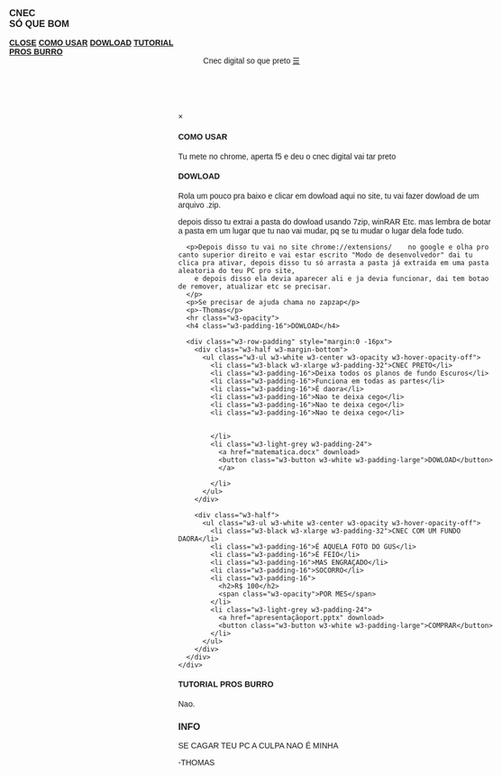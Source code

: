 <!DOCTYPE html>
<html lang="en">
<title>W3.CSS Template</title>
<meta charset="UTF-8">
<meta name="viewport" content="width=device-width, initial-scale=1">
<link rel="stylesheet" href="https://www.w3schools.com/w3css/4/w3.css">
<link rel="stylesheet" href="https://fonts.googleapis.com/css?family=Raleway">
<style>
body,h1,h2,h3,h4,h5 {font-family: "Raleway", sans-serif}
.w3-third img{margin-bottom: -6px; opacity: 0.8; cursor: pointer}
.w3-third img:hover{opacity: 1}
</style>
<body class="w3-light-grey w3-content" style="max-width:1600px">

<!-- Sidebar/menu -->
<nav class="w3-sidebar w3-bar-block w3-white w3-animate-left w3-text-grey w3-collapse w3-top w3-center" style="z-index:3;width:300px;font-weight:bold" id="mySidebar"><br>
  <h3 class="w3-padding-64 w3-center"><b>CNEC<br>SÓ QUE BOM</b></h3>
  <a href="javascript:void(0)" onclick="w3_close()" class="w3-bar-item w3-button w3-padding w3-hide-large">CLOSE</a>
  <a href="#" onclick="w3_close()" class="w3-bar-item w3-button">COMO USAR</a> 
  <a href="#about" onclick="w3_close()" class="w3-bar-item w3-button">DOWLOAD</a> 
  <a href="#contact" onclick="w3_close()" class="w3-bar-item w3-button">TUTORIAL PROS BURRO</a>
</nav>

<!-- Top menu on small screens -->
<header class="w3-container w3-top w3-hide-large w3-white w3-xlarge w3-padding-16">
  <span class="w3-left w3-padding">Cnec digital so que preto</span>
  <a href="javascript:void(0)" class="w3-right w3-button w3-white" onclick="w3_open()">☰</a>
</header>

<!-- Overlay effect when opening sidebar on small screens -->
<div class="w3-overlay w3-hide-large w3-animate-opacity" onclick="w3_close()" style="cursor:pointer" title="close side menu" id="myOverlay"></div>

<!-- !PAGE CONTENT! -->
<div class="w3-main" style="margin-left:300px">

  <!-- Push down content on small screens --> 
  <div class="w3-hide-large" style="margin-top:83px"></div>
  



  
  <!-- Modal for full size images on click-->
  <div id="modal01" class="w3-modal w3-black" style="padding-top:0" onclick="this.style.display='none'">
    <span class="w3-button w3-black w3-xlarge w3-display-topright">×</span>
    <div class="w3-modal-content w3-animate-zoom w3-center w3-transparent w3-padding-64">
    </div>
  </div>

  <!-- About section -->
  <div class="w3-container w3-dark-grey w3-center w3-text-light-grey w3-padding-32" id="about">
    <h4><b>COMO USAR</b></h4>
	<p>Tu mete no chrome, aperta f5 e deu o cnec digital vai tar preto
    </p>
    <div class="w3-content w3-justify" style="max-width:600px">
      <h4>DOWLOAD</h4>
      <p>Rola um pouco pra baixo e clicar em dowload aqui no site, tu vai fazer dowload de um arquivo .zip.<p>
	  <p> depois disso tu extrai a pasta do dowload usando 7zip, winRAR Etc. mas lembra de botar a pasta em um lugar que tu nao vai mudar, pq se tu mudar o lugar dela fode tudo.<p>
	  
	  <p>Depois disso tu vai no site chrome://extensions/    no google e olha pro canto superior direito e vai estar escrito "Modo de desenvolvedor" dai tu clica pra ativar, depois disso tu só arrasta a pasta já extraida em uma pasta aleatoria do teu PC pro site,
		e depois disso ela devia aparecer ali e ja devia funcionar, dai tem botao de remover, atualizar etc se precisar.
      </p>
      <p>Se precisar de ajuda chama no zapzap</p>
      <p>-Thomas</p>
      <hr class="w3-opacity">
      <h4 class="w3-padding-16">DOWLOAD</h4>

      <div class="w3-row-padding" style="margin:0 -16px">
        <div class="w3-half w3-margin-bottom">
          <ul class="w3-ul w3-white w3-center w3-opacity w3-hover-opacity-off">
            <li class="w3-black w3-xlarge w3-padding-32">CNEC PRETO</li>
            <li class="w3-padding-16">Deixa todos os planos de fundo Escuros</li>
            <li class="w3-padding-16">Funciona em todas as partes</li>
            <li class="w3-padding-16">É daora</li>
            <li class="w3-padding-16">Nao te deixa cego</li>
			<li class="w3-padding-16">Nao te deixa cego</li>
			<li class="w3-padding-16">Nao te deixa cego</li>
			
            
            </li>
            <li class="w3-light-grey w3-padding-24">
			  <a href="matematica.docx" download>
              <button class="w3-button w3-white w3-padding-large">DOWLOAD</button>
			  </a>
			  
            </li>
          </ul>
        </div>
        
        <div class="w3-half">
          <ul class="w3-ul w3-white w3-center w3-opacity w3-hover-opacity-off">
            <li class="w3-black w3-xlarge w3-padding-32">CNEC COM UM FUNDO DAORA</li>
            <li class="w3-padding-16">É AQUELA FOTO DO GUS</li>
            <li class="w3-padding-16">É FEIO</li>
            <li class="w3-padding-16">MAS ENGRAÇADO</li>
            <li class="w3-padding-16">SOCORRO</li>
            <li class="w3-padding-16">
              <h2>R$ 100</h2>
              <span class="w3-opacity">POR MES</span>
            </li>
            <li class="w3-light-grey w3-padding-24">
			  <a href="apresentaçãoport.pptx" download>
              <button class="w3-button w3-white w3-padding-large">COMPRAR</button>
            </li>
          </ul>
        </div>
      </div>
    </div>
  </div>

  <!-- Contact section -->
  <div class="w3-container w3-light-grey w3-padding-32 w3-padding-large" id="contact">
    <div class="w3-content" style="max-width:600px">
      <h4 class="w3-center"><b>TUTORIAL PROS BURRO</b></h4>
      <p>Nao.<p>
    </div>
  </div>

  <!-- Footer -->
  <footer class="w3-container w3-padding-32 w3-grey">  
    <div class="w3-row-padding">
      <div class="w3-third">
        <h3>INFO</h3>
        <p>SE CAGAR TEU PC A CULPA NAO É MINHA</p>   
		<p>-THOMAS</p>
      </div>

<!-- End page content -->
</div>

<script>
// Script to open and close sidebar
function w3_open() {
  document.getElementById("mySidebar").style.display = "block";
  document.getElementById("myOverlay").style.display = "block";
}
 
function w3_close() {
  document.getElementById("mySidebar").style.display = "none";
  document.getElementById("myOverlay").style.display = "none";
}

// Modal Image Gallery
function onClick(element) {
  document.getElementById("img01").src = element.src;
  document.getElementById("modal01").style.display = "block";
  var captionText = document.getElementById("caption");
  captionText.innerHTML = element.alt;
}

</script>


</body>
</html>
